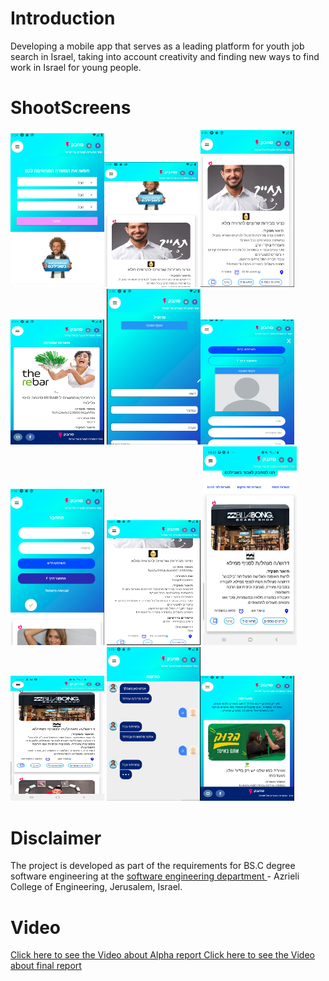 # Introduction
Developing a mobile app that serves as a leading platform for youth job search in Israel, taking into account creativity and finding new ways to find work in Israel for young people.


# ShootScreens


<img width="150" height="auto" src="https://github.com/rashaSheheibar/sahbak/blob/master/Images/Search.PNG" /><img width="150" height="200" src="https://github.com/rashaSheheibar/sahbak/blob/master/Images/Search2.PNG" />
<img width="150" height="auto" src="https://github.com/rashaSheheibar/sahbak/blob/master/Images/searchResult.PNG" /> <img width="150" height="200" src="https://github.com/rashaSheheibar/sahbak/blob/master/Images/saveJobs.PNG" />
<img width="150" height="auto" src="https://github.com/rashaSheheibar/sahbak/blob/master/Images/Profile.PNG" /><img width="150" height="200" src="https://github.com/rashaSheheibar/sahbak/blob/master/Images/profile2.PNG" /> 
<img width="150" height="auto" src="https://github.com/rashaSheheibar/sahbak/blob/master/Images/logIn.PNG" /> <img width="150" height="200" src="https://github.com/rashaSheheibar/sahbak/blob/master/Images/jobDetail.PNG" /> 
<img width="150" height="auto" src="https://github.com/rashaSheheibar/sahbak/blob/master/Images/job.jpg" /><img width="150" height="200" src="https://github.com/rashaSheheibar/sahbak/blob/master/Images/allJobs.jpg" />
<img width="150" height="auto" src="https://github.com/rashaSheheibar/sahbak/blob/master/Images/chatPNG.PNG" /><img width="150" height="200" src="https://github.com/rashaSheheibar/sahbak/blob/master/Images/favorit.PNG" />





# Disclaimer

The project is developed as part of the requirements for BS.C degree software engineering at the  [software engineering department ](https://www.jce.ac.il/) - Azrieli College of Engineering, Jerusalem, Israel.


# Video
[Click here to see the Video about Alpha report ](https://www.youtube.com/watch?v=2JUk_EGvxc8&feature=youtu.be)
[Click here to see the Video about final report ](https://www.youtube.com/watch?v=l4O9_VYvdec&t=5s)
